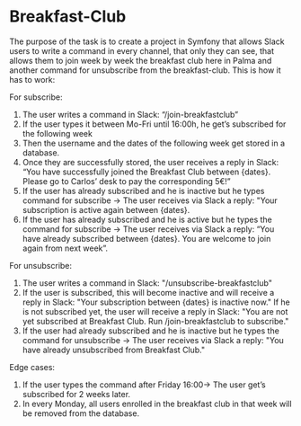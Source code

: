 Breakfast-Club
===============

The purpose of the task is to create a project in Symfony that allows Slack users to write a command in every channel, that only they can see, that allows them to join week by week the breakfast club here in Palma and another command for unsubscribe from the breakfast-club.
This is how it has to work:

For subscribe:
1. The user writes a command in Slack: “/join-breakfastclub”
2. If the user types it between Mo-Fri until 16:00h, he get’s subscribed for the following week
3. Then the username and the dates of the following week get stored in a database.
4. Once they are successfully stored, the user receives a reply in Slack: “You have successfully joined the Breakfast Club between {dates}. Please go to Carlos’ desk to pay the corresponding 5€!”
5. If the user has already subscribed and he is inactive but he types command for subscribe -> The user receives via Slack a reply: "Your subscription is active again between {dates}.
6. If the user has already subscribed and he is active but he types the command for subscribe -> The user receives via Slack a reply: “You have already subscribed between {dates}. You are welcome to join again from next week”. 

For unsubscribe:
1. The user writes a command in Slack: "/unsubscribe-breakfastclub"
2. If the user is subscribed, this will become inactive and will receive a reply in Slack: "Your subscription between {dates} is inactive now." If he is not subscribed yet, the user will receive a reply in Slack: "You are not yet subscribed at Breakfast Club. Run /join-breakfastclub to subscribe."
3. If the user had already subscribed and he is inactive but he types the command for unsubscribe -> The user receives via Slack a reply: "You have already unsubscribed from Breakfast Club."

Edge cases:
1. If the user types the command after Friday 16:00-> The user get’s subscribed for 2 weeks later.
2. In every Monday, all users enrolled in the breakfast club in that week will be removed from the database.
